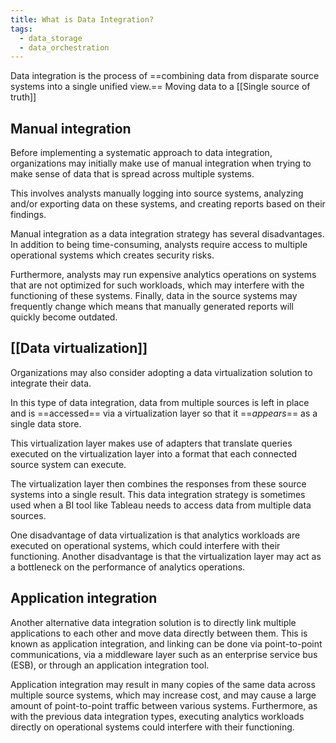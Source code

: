 ```yaml
---
title: What is Data Integration?
tags:
  - data_storage
  - data_orchestration
---
```

Data integration is the process of ==combining data from disparate source systems into a single unified view.== Moving data to a [[Single source of truth]]

## Manual integration 

Before implementing a systematic approach to data integration, organizations may initially make use of manual integration when trying to make sense of data that is spread across multiple systems. 

This involves analysts manually logging into source systems, analyzing and/or exporting data on these systems, and creating reports based on their findings. 

Manual integration as a data integration strategy has several disadvantages. In addition to being time-consuming, analysts require access to multiple operational systems which creates security risks. 

Furthermore, analysts may run expensive analytics operations on systems that are not optimized for such workloads, which may interfere with the functioning of these systems. Finally, data in the source systems may frequently change which means that manually generated reports will quickly become outdated. 

## [[Data virtualization]]

Organizations may also consider adopting a data virtualization solution to integrate their data. 

In this type of data integration, data from multiple sources is left in place and is ==accessed== via a virtualization layer so that it ==_appears_== as a single data store. 

This virtualization layer makes use of adapters that translate queries executed on the virtualization layer into a format that each connected source system can execute. 

The virtualization layer then combines the responses from these source systems into a single result. This data integration strategy is sometimes used when a BI tool like Tableau needs to access data from multiple data sources.

One disadvantage of data virtualization is that analytics workloads are executed on operational systems, which could interfere with their functioning. Another disadvantage is that the virtualization layer may act as a bottleneck on the performance of analytics operations.  

## Application integration

Another alternative data integration solution is to directly link multiple applications to each other and move data directly between them. This is known as application integration, and linking can be done via point-to-point communications, via a middleware layer such as an enterprise service bus (ESB), or through an application integration tool. 

Application integration may result in many copies of the same data across multiple source systems, which may increase cost, and may cause a large amount of point-to-point traffic between various systems. Furthermore, as with the previous data integration types, executing analytics workloads directly on operational systems could interfere with their functioning.




